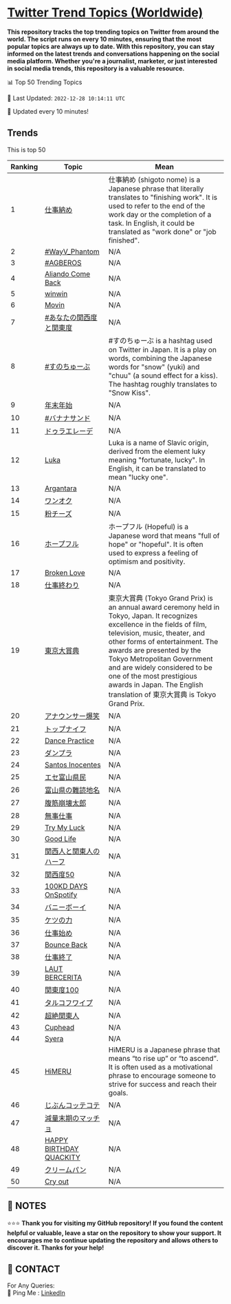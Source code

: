 [Twitter Trend Topics (Worldwide)](https://github.com/ErcinDedeoglu/Twitter-Trend-Topics)
==========

**This repository tracks the top trending topics on Twitter from around the world. 
The script runs on every 10 minutes, ensuring that the most popular topics are always up to date. 
With this repository, you can stay informed on the latest trends and conversations happening on the social media platform. 
Whether you're a journalist, marketer, or just interested in social media trends, this repository is a valuable resource.**


📊 Top 50 Trending Topics

📆 Last Updated: `2022-12-28 10:14:11 UTC`

🔧 Updated every 10 minutes!


## Trends

This is top 50

| Ranking | Topic | Mean |
| ------- | ------------ | ------------ |
| 1 | [仕事納め](http://twitter.com/search?q=%e4%bb%95%e4%ba%8b%e7%b4%8d%e3%82%81) | 仕事納め (shigoto nome) is a Japanese phrase that literally translates to "finishing work". It is used to refer to the end of the work day or the completion of a task. In English, it could be translated as "work done" or "job finished". |
| 2 | [#WayV_Phantom](http://twitter.com/search?q=%23WayV_Phantom) | N/A |
| 3 | [#AGBEROS](http://twitter.com/search?q=%23AGBEROS) | N/A |
| 4 | [Aliando Come Back](http://twitter.com/search?q=Aliando+Come+Back) | N/A |
| 5 | [winwin](http://twitter.com/search?q=winwin) | N/A |
| 6 | [Movin](http://twitter.com/search?q=Movin) | N/A |
| 7 | [#あなたの関西度と関東度](http://twitter.com/search?q=%23%e3%81%82%e3%81%aa%e3%81%9f%e3%81%ae%e9%96%a2%e8%a5%bf%e5%ba%a6%e3%81%a8%e9%96%a2%e6%9d%b1%e5%ba%a6) | N/A |
| 8 | [#すのちゅーぶ](http://twitter.com/search?q=%23%e3%81%99%e3%81%ae%e3%81%a1%e3%82%85%e3%83%bc%e3%81%b6) | #すのちゅーぶ is a hashtag used on Twitter in Japan. It is a play on words, combining the Japanese words for "snow" (yuki) and "chuu" (a sound effect for a kiss). The hashtag roughly translates to "Snow Kiss". |
| 9 | [年末年始](http://twitter.com/search?q=%e5%b9%b4%e6%9c%ab%e5%b9%b4%e5%a7%8b) | N/A |
| 10 | [#バナナサンド](http://twitter.com/search?q=%23%e3%83%90%e3%83%8a%e3%83%8a%e3%82%b5%e3%83%b3%e3%83%89) | N/A |
| 11 | [ドゥラエレーデ](http://twitter.com/search?q=%e3%83%89%e3%82%a5%e3%83%a9%e3%82%a8%e3%83%ac%e3%83%bc%e3%83%87) | N/A |
| 12 | [Luka](http://twitter.com/search?q=Luka) | Luka is a name of Slavic origin, derived from the element luky meaning "fortunate, lucky". In English, it can be translated to mean "lucky one". |
| 13 | [Argantara](http://twitter.com/search?q=Argantara) | N/A |
| 14 | [ワンオク](http://twitter.com/search?q=%e3%83%af%e3%83%b3%e3%82%aa%e3%82%af) | N/A |
| 15 | [粉チーズ](http://twitter.com/search?q=%e7%b2%89%e3%83%81%e3%83%bc%e3%82%ba) | N/A |
| 16 | [ホープフル](http://twitter.com/search?q=%e3%83%9b%e3%83%bc%e3%83%97%e3%83%95%e3%83%ab) | ホープフル (Hopeful) is a Japanese word that means "full of hope" or "hopeful". It is often used to express a feeling of optimism and positivity. |
| 17 | [Broken Love](http://twitter.com/search?q=Broken+Love) | N/A |
| 18 | [仕事終わり](http://twitter.com/search?q=%e4%bb%95%e4%ba%8b%e7%b5%82%e3%82%8f%e3%82%8a) | N/A |
| 19 | [東京大賞典](http://twitter.com/search?q=%e6%9d%b1%e4%ba%ac%e5%a4%a7%e8%b3%9e%e5%85%b8) | 東京大賞典 (Tokyo Grand Prix) is an annual award ceremony held in Tokyo, Japan. It recognizes excellence in the fields of film, television, music, theater, and other forms of entertainment. The awards are presented by the Tokyo Metropolitan Government and are widely considered to be one of the most prestigious awards in Japan. The English translation of 東京大賞典 is Tokyo Grand Prix. |
| 20 | [アナウンサー爆笑](http://twitter.com/search?q=%e3%82%a2%e3%83%8a%e3%82%a6%e3%83%b3%e3%82%b5%e3%83%bc%e7%88%86%e7%ac%91) | N/A |
| 21 | [トップナイフ](http://twitter.com/search?q=%e3%83%88%e3%83%83%e3%83%97%e3%83%8a%e3%82%a4%e3%83%95) | N/A |
| 22 | [Dance Practice](http://twitter.com/search?q=Dance+Practice) | N/A |
| 23 | [ダンプラ](http://twitter.com/search?q=%e3%83%80%e3%83%b3%e3%83%97%e3%83%a9) | N/A |
| 24 | [Santos Inocentes](http://twitter.com/search?q=Santos+Inocentes) | N/A |
| 25 | [エセ富山県民](http://twitter.com/search?q=%e3%82%a8%e3%82%bb%e5%af%8c%e5%b1%b1%e7%9c%8c%e6%b0%91) | N/A |
| 26 | [富山県の難読地名](http://twitter.com/search?q=%e5%af%8c%e5%b1%b1%e7%9c%8c%e3%81%ae%e9%9b%a3%e8%aa%ad%e5%9c%b0%e5%90%8d) | N/A |
| 27 | [腹筋崩壊太郎](http://twitter.com/search?q=%e8%85%b9%e7%ad%8b%e5%b4%a9%e5%a3%8a%e5%a4%aa%e9%83%8e) | N/A |
| 28 | [無事仕事](http://twitter.com/search?q=%e7%84%a1%e4%ba%8b%e4%bb%95%e4%ba%8b) | N/A |
| 29 | [Try My Luck](http://twitter.com/search?q=Try+My+Luck) | N/A |
| 30 | [Good Life](http://twitter.com/search?q=Good+Life) | N/A |
| 31 | [関西人と関東人のハーフ](http://twitter.com/search?q=%e9%96%a2%e8%a5%bf%e4%ba%ba%e3%81%a8%e9%96%a2%e6%9d%b1%e4%ba%ba%e3%81%ae%e3%83%8f%e3%83%bc%e3%83%95) | N/A |
| 32 | [関西度50](http://twitter.com/search?q=%e9%96%a2%e8%a5%bf%e5%ba%a650) | N/A |
| 33 | [100KD DAYS OnSpotify](http://twitter.com/search?q=100KD+DAYS+OnSpotify) | N/A |
| 34 | [バニーボーイ](http://twitter.com/search?q=%e3%83%90%e3%83%8b%e3%83%bc%e3%83%9c%e3%83%bc%e3%82%a4) | N/A |
| 35 | [ケツの力](http://twitter.com/search?q=%e3%82%b1%e3%83%84%e3%81%ae%e5%8a%9b) | N/A |
| 36 | [仕事始め](http://twitter.com/search?q=%e4%bb%95%e4%ba%8b%e5%a7%8b%e3%82%81) | N/A |
| 37 | [Bounce Back](http://twitter.com/search?q=Bounce+Back) | N/A |
| 38 | [仕事終了](http://twitter.com/search?q=%e4%bb%95%e4%ba%8b%e7%b5%82%e4%ba%86) | N/A |
| 39 | [LAUT BERCERITA](http://twitter.com/search?q=LAUT+BERCERITA) | N/A |
| 40 | [関東度100](http://twitter.com/search?q=%e9%96%a2%e6%9d%b1%e5%ba%a6100) | N/A |
| 41 | [タルコフワイプ](http://twitter.com/search?q=%e3%82%bf%e3%83%ab%e3%82%b3%e3%83%95%e3%83%af%e3%82%a4%e3%83%97) | N/A |
| 42 | [超絶関東人](http://twitter.com/search?q=%e8%b6%85%e7%b5%b6%e9%96%a2%e6%9d%b1%e4%ba%ba) | N/A |
| 43 | [Cuphead](http://twitter.com/search?q=Cuphead) | N/A |
| 44 | [Syera](http://twitter.com/search?q=Syera) | N/A |
| 45 | [HiMERU](http://twitter.com/search?q=HiMERU) | HiMERU is a Japanese phrase that means “to rise up” or “to ascend”. It is often used as a motivational phrase to encourage someone to strive for success and reach their goals. |
| 46 | [じぶんコッテコテ](http://twitter.com/search?q=%e3%81%98%e3%81%b6%e3%82%93%e3%82%b3%e3%83%83%e3%83%86%e3%82%b3%e3%83%86) | N/A |
| 47 | [減量末期のマッチョ](http://twitter.com/search?q=%e6%b8%9b%e9%87%8f%e6%9c%ab%e6%9c%9f%e3%81%ae%e3%83%9e%e3%83%83%e3%83%81%e3%83%a7) | N/A |
| 48 | [HAPPY BIRTHDAY QUACKITY](http://twitter.com/search?q=HAPPY+BIRTHDAY+QUACKITY) | N/A |
| 49 | [クリームパン](http://twitter.com/search?q=%e3%82%af%e3%83%aa%e3%83%bc%e3%83%a0%e3%83%91%e3%83%b3) | N/A |
| 50 | [Cry out](http://twitter.com/search?q=Cry+out) | N/A |




## 📝 NOTES

⭐⭐⭐ **Thank you for visiting my GitHub repository! If you found the content helpful or valuable, leave a star on the repository to show your support. It encourages me to continue updating the repository and allows others to discover it. Thanks for your help!**

## 📨 CONTACT

 For Any Queries:  
            🏓 Ping Me : [LinkedIn](https://www.linkedin.com/in/ercindedeoglu/)